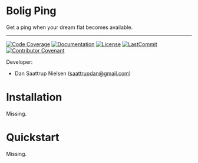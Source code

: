 # Bolig Ping

Get a ping when your dream flat becomes available.

______________________________________________________________________
[![Code Coverage](https://img.shields.io/badge/Coverage-0%25-red.svg)](https://github.com/saattrupdan/bolig_ping/tree/main/tests)
[![Documentation](https://img.shields.io/badge/docs-passing-green)](https://saattrupdan.github.io/bolig_ping)
[![License](https://img.shields.io/github/license/saattrupdan/bolig_ping)](https://github.com/saattrupdan/bolig_ping/blob/main/LICENSE)
[![LastCommit](https://img.shields.io/github/last-commit/saattrupdan/bolig_ping)](https://github.com/saattrupdan/bolig_ping/commits/main)
[![Contributor Covenant](https://img.shields.io/badge/Contributor%20Covenant-2.0-4baaaa.svg)](https://github.com/saattrupdan/bolig_ping/blob/main/CODE_OF_CONDUCT.md)

Developer:

- Dan Saattrup Nielsen (saattrupdan@gmail.com)


# Installation

Missing.


# Quickstart

Missing.
